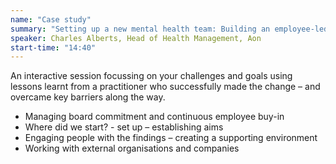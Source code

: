 ```yaml
---
name: "Case study"
summary: "Setting up a new mental health team: Building an employee-led workplace mental health &amp; wellbeing network"
speaker: Charles Alberts, Head of Health Management, Aon
start-time: "14:40"
---
```


An interactive session focussing on your challenges and goals using lessons learnt from a practitioner who successfully made the change – and overcame key barriers along the way.

- Managing board commitment and continuous employee buy-in
- Where did we start? - set up – establishing aims
- Engaging people with the findings – creating a supporting environment
- Working with external organisations and companies
